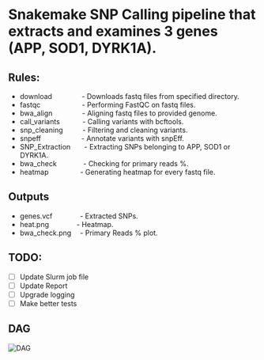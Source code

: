 # Snakemake SNP Calling pipeline that extracts and examines 3 genes (APP, SOD1, DYRK1A).

## Rules:
- download&emsp;&emsp;&emsp;&emsp; - Downloads fastq files from specified directory.
- fastqc&emsp;&emsp;&emsp;&emsp;&emsp;&emsp;- Performing FastQC on fastq files.
- bwa_align&emsp;&emsp;&emsp;&emsp; - Aligning fastq files to provided genome.
- call_variants&emsp;&emsp;&emsp;&nbsp;- Calling variants with bcftools.
- snp_cleaning&emsp;&emsp;&nbsp;&nbsp;&nbsp;- Filtering and cleaning variants.
- snpeff&emsp;&emsp;&emsp;&emsp;&emsp;&nbsp;&nbsp;&nbsp;- Annotate variants with snpEff.
- SNP_Extraction&emsp;&emsp;- Extracting SNPs belonging to APP, SOD1 or DYRK1A.
- bwa_check&emsp;&emsp;&emsp;&nbsp;&nbsp;&nbsp;- Checking for primary reads %.
- heatmap&emsp;&emsp;&emsp;&emsp;&nbsp;&nbsp;- Generating heatmap for every fastq file.

## Outputs
- genes.vcf&emsp;&emsp;&emsp;&emsp;- Extracted SNPs.
- heat.png&emsp;&emsp;&emsp;&emsp;- Heatmap.
- bwa_check.png&emsp;&nbsp;- Primary Reads % plot.

## TODO:
- [ ] Update Slurm job file
- [ ] Update Report
- [ ] Upgrade logging
- [ ] Make better tests

## DAG

![DAG](https://github.com/CrowdObserver/Assignment_1_Alzheimers/blob/master/dag.png?raw=true)
